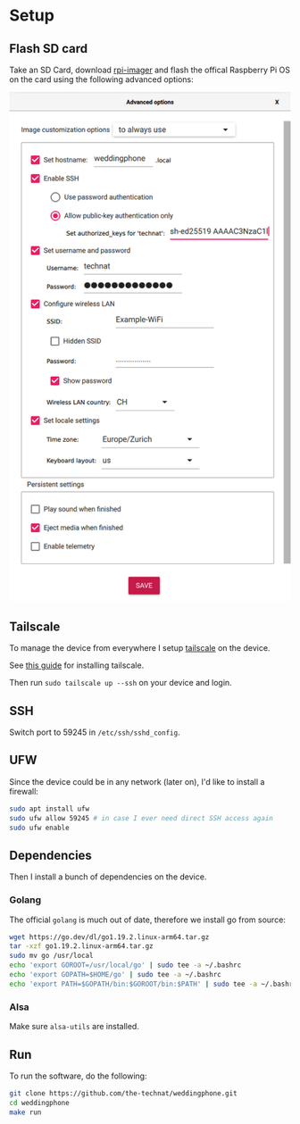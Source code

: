 # Setup

## Flash SD card

Take an SD Card, download [rpi-imager](https://github.com/raspberrypi/rpi-imager) and flash the offical Raspberry Pi OS on the card using the following advanced options:

![options](images/rpi-imager-options.png)

## Tailscale

To manage the device from everywhere I setup [tailscale](https://tailscale.com) on the device.

See [this guide](https://tailscale.com/kb/1197/install-rpi-bullseye/) for installing tailscale.

Then run `sudo tailscale up --ssh` on your device and login.

## SSH

Switch port to 59245 in `/etc/ssh/sshd_config`.

## UFW

Since the device could be in any network (later on), I'd like to install a firewall:

```bash
sudo apt install ufw
sudo ufw allow 59245 # in case I ever need direct SSH access again
sudo ufw enable
```

## Dependencies

Then I install a bunch of dependencies on the device.

### Golang

The official `golang` is much out of date, therefore we install go from source:

```bash
wget https://go.dev/dl/go1.19.2.linux-arm64.tar.gz
tar -xzf go1.19.2.linux-arm64.tar.gz
sudo mv go /usr/local
echo 'export GOROOT=/usr/local/go' | sudo tee -a ~/.bashrc
echo 'export GOPATH=$HOME/go' | sudo tee -a ~/.bashrc
echo 'export PATH=$GOPATH/bin:$GOROOT/bin:$PATH' | sudo tee -a ~/.bashrc
```

### Alsa

Make sure `alsa-utils` are installed.

## Run

To run the software, do the following:

```bash
git clone https://github.com/the-technat/weddingphone.git
cd weddingphone
make run
```
